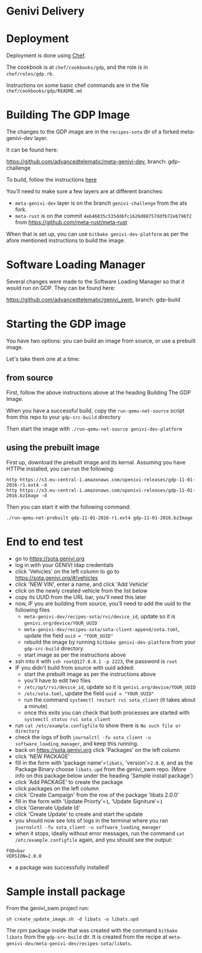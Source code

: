 # Genivi Delivery

# Deployment

Deployment is done using [Chef](https://docs.chef.io/).

The cookbook is at `chef/cookbooks/gdp`, and the role is in `chef/roles/gdp.rb`.

Instructions on some basic chef commands are in the file `chef/cookbooks/gdp/README.md`

# Building The GDP Image

The changes to the GDP image are in the `recipes-sota` dir of a forked meta-genivi-dev layer.

It can be found here:

https://github.com/advancedtelematic/meta-genivi-dev, branch: gdp-challenge

To build, follow the instructions [here](https://github.com/advancedtelematic/meta-genivi-dev#building-the-genivi-development-platform-gdp)

You'll need to make sure a few layers are at different branches:

- `meta-genivi-dev` layer is on the branch `genivi-challenge` from the ats fork.
- `meta-rust` is on the commit `4eb46035c535dd6fc1626d08757ddfb72eb796f2` from https://github.com/meta-rust/meta-rust 

When that is set up, you can use `bitbake genivi-dev-platform` as per the afore mentioned instructions to build the image.

# Software Loading Manager

Several changes were made to the Software Loading Manager so that it would run on GDP. They can be found here:

https://github.com/advancedtelematic/genivi_swm, branch: gdp-build

# Starting the GDP image

You have two options: you can build an image from source, or use a prebuilt image.

Let's take them one at a time:

## from source

First, follow the above instructions above at the heading Building The GDP Image.

When you have a successful build, copy the `run-qemu-net-source` script from this repo to your `gdp-src-build` directory

Then start the image with `./run-qemu-net-source genivi-dev-platform`

## using the prebuilt image

First up, download the prebuilt image and its kernal. Assuming you have HTTPie installed, you can run the following:

```
http https://s3.eu-central-1.amazonaws.com/openivi-releases/gdp-11-01-2016-r1.ext4 -d
http https://s3.eu-central-1.amazonaws.com/openivi-releases/gdp-11-01-2016.bzImage -d
```

Then you can start it with the following command:

```
./run-qemu-net-prebuilt gdp-11-01-2016-r1.ext4 gdp-11-01-2016.bzImage
```

# End to end test

- go to https://sota.genivi.org
- log in with your GENIVI ldap credentials
- click 'Vehicles' on the left column to go to https://sota.genivi.org/#/vehicles
- click 'NEW VIN', enter a name, and click 'Add Vehicle'
- click on the newly created vehicle from the list below
- copy its UUID from the URL bar, you'll need this later
- now, IF you are building from source, you'll need to add the uuid to the following files
  - `meta-genivi-dev/recipes-sota/rvi/device_id`, update so it is `genivi.org/device/YOUR_UUID`
  - `meta-genivi-dev/recipes-sota/sota-client-append/sota.toml`, update the field `uuid = "YOUR_UUID"`
  - rebuild the image by running `bitbake genivi-dev-platform` from your `gdp-src-build` directory
  - start image as per the instructions above
- ssh into it with `ssh root@127.0.0.1 -p 2223`, the password is `root`
- IF you didn't build from source with uuid added:
  - start the prebuilt image as per the instructions above
  - you'll have to edit two files
  - `/etc/opt/rvi/device_id`, update so it is `genivi.org/device/YOUR_UUID`
  - `/etc/sota.toml`, update the field `uuid = "YOUR_UUID"`
  - run the command `systemctl restart rvi sota_client` (it takes about a minute)
  - once this exits you can check that both processes are started with `systemctl status rvi sota_client`
- run `cat /etc/example.configfile` to show there is `No such file or directory`
- check the logs of both `journalctl -fu sota_client -u software_loading_manager`, and keep this running.
- back on https://sota.genivi.org click 'Packages' on the left column
- click 'NEW PACKAGE'
- fill in the form with 'package name'=`libats`, 'version'=`2.0.0`, and as the Package Binary choose `libats.upd` from the genivi_swm repo. (More info on this package below under the heading 'Sample install package')
- click 'Add PACKAGE' to create the package
- click packages on the left column
- click 'Create Campaign' from the row of the package 'libats 2.0.0'
- fill in the form with 'Update Priorty'=`1`, 'Update Signiture'=`1`
- click 'Generate Update Id'
- click 'Create Update' to create and start the update
- you should now see lots of logs in the terminal where you ran `journalctl -fu sota_client -u software_loading_manager`
- when it stops, ideally without error messages, run the command `cat /etc/example.configfile` again, and you should see the output:

```
FOO=bar
VERSION=2.0.0
```

- a package was successfully installed!


# Sample install package

From the genivi_swm project run:
```
sh create_update_image.sh -d libats -o libats.upd
```

The rpm package inside that was created with the command `bitbake libats` from the `gdp-src-build` dir. It is created from the recipe at `meta-genivi-dev/meta-genivi-dev/recipes-sota/libats`.
